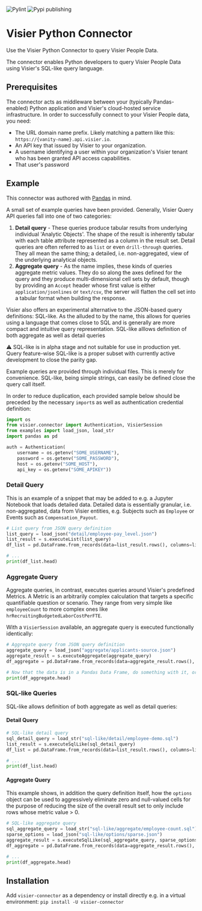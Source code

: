![Pylint](https://github.com/visier/visier-connector-python/.github/workflows/pylint.yml/badge.svg) ![Pypi publishing](https://github.com/visier/visier-connector-python/.github/workflows/publish-to-test-pypi.yml/badge.svg)
# Visier Python Connector
Use the Visier Python Connector to query Visier People Data.

The connector enables Python developers to query Visier People Data using Visier's SQL-like query language. 

## Prerequisites
The connector acts as middleware between your (typically Pandas-enabled) Python application and Visier's cloud-hosted service infrastructure. In order to successfully connect to your Visier People data, you need:
* The URL domain name prefix. Likely matching a pattern like this: `https://{vanity-name}.api.visier.io`.
* An API key that issued by Visier to your organization.
* A username identifying a user within your organization's Visier tenant who has been granted API access capabilities.
* That user's password

## Example
This connector was authored with [Pandas](https://pandas.pydata.org/) in mind.

A small set of example queries have been provided. Generally, Visier Query API queries fall into one of two categories:
1. **Detail query** - These queries produce tabular results from underlying individual 'Analytic Objects'. The shape of the result is inherently tabular with each table attribute represented as a column in the result set. Detail queries are often referred to as `list` or even `drill-through` queries. They all mean the same thing; a detailed, i.e. non-aggregated, view of the underlying analytical objects.
1. **Aggregate query** - As the name implies, these kinds of queries aggregate metric values. They do so along the axes defined for the query and they produce multi-dimensional cell sets by default, though by providing an `Accept` header whose first value is either `application/jsonlines` or `text/csv`, the server will flatten the cell set into a tabular format when building the response.

Visier also offers an experimental alternative to the JSON-based query definitions: SQL-like. As the alluded to by the name, this allows for queries using a language that comes close to SQL and is generally are more compact and intuitive query representation. SQL-like alllows definition of both aggregate as well as detail queries

:warning: SQL-like is in alpha stage and not suitable for use in production yet. Query feature-wise SQL-like is a proper subset with currently active development to close the parity gap.

Example queries are provided through individual files. This is merely for convenience. SQL-like, being simple strings, can easily be defined close the query call itself.

In order to reduce duplication, each provided sample below should be preceded by the necessary `import`s as well as authentication credential definition:
```python
import os
from visier.connector import Authentication, VisierSession
from examples import load_json, load_str
import pandas as pd

auth = Authentication(
    username = os.getenv("SOME_USERNAME"),
    password = os.getenv("SOME_PASSWORD"),
    host = os.getenv("SOME_HOST"),
    api_key = os.getenv("SOME_APIKEY"))
```

### Detail Query
This is an example of a snippet that may be added to e.g. a Jupyter Notebook that loads detailed data. Detailed data is essentially granular, i.e. non-aggregated, data from Visier entities, e.g. Subjects such as `Employee` or Events such as `Compensation_Payout`.
```python
# List query from JSON query definition
list_query = load_json("detail/employee-pay_level.json")
list_result = s.executeList(list_query)
df_list = pd.DataFrame.from_records(data=list_result.rows(), columns=list_result.header)

# ...
print(df_list.head)
```

### Aggregate Query
Aggregate queries, in contrast, executes queries around Visier's predefined Metrics. A Metric is an arbitrarily complex calculation that targets a specific quantifiable question or scenario. They range from very simple like `employeeCount` to more complex ones like `hrRecruitingBudgetedLaborCostPerFTE`. 

With a `VisierSession` available, an aggregate query is executed functionally identically:
```python
# Aggregate query from JSON query definition
aggregate_query = load_json("aggregate/applicants-source.json")
aggregate_result = s.executeAggregate(aggregate_query)
df_aggregate = pd.DataFrame.from_records(data=aggregate_result.rows(), columns=aggregate_result.header)

# Now that the data is in a Pandas Data Frame, do something with it, or just...
print(df_aggregate.head)
```

### SQL-like Queries
SQL-like allows definition of both aggregate as well as detail queries:

#### Detail Query
```python
# SQL-like detail query
sql_detail_query = load_str("sql-like/detail/employee-demo.sql")
list_result = s.executeSqlLike(sql_detail_query)
df_list = pd.DataFrame.from_records(data=list_result.rows(), columns=list_result.header)

# ...
print(df_list.head)
```

#### Aggregate Query
This example shows, in addition the query definition itself, how the `options` object can be used to aggressively eliminate zero and null-valued cells for the purpose of reducing the size of the overall result set to only include rows whose metric value > 0.
```python
# SQL-like aggregate query
sql_aggregate_query = load_str("sql-like/aggregate/employee-count.sql")
sparse_options = load_json("sql-like/options/sparse.json")
aggregate_result = s.executeSqlLike(sql_aggregate_query, sparse_options)
df_aggregate = pd.DataFrame.from_records(data=aggregate_result.rows(), columns=aggregate_result.header)

# ...
print(df_aggregate.head)
```

## Installation
Add `visier-connector` as a dependency or install directly e.g. in a virtual environment: `pip install -U visier-connector`
